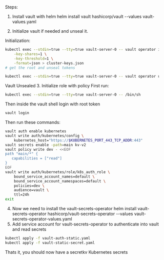 Steps:

1. Install vault with helm
helm install vault hashicorp/vault --values vault-values.yaml

2. Initialize vault if needed and unseal it.

Initialization:
```bash
kubectl exec --stdin=true --tty=true vault-server-0 -- vault operator init \
    -key-shares=1 \
    -key-threshold=1 \
    -format=json > cluster-keys.json
# get the root and unseal tokens    

kubectl exec --stdin=true --tty=true vault-server-0 -- vault operator unseal <unseal-token>
```
Vault Unsealed
3. Initialize role with policy
First run:

```bash
kubectl exec --stdin=true --tty=true vault-server-0 -- /bin/sh
```

Then inside the vault shell login with root token

```bash
vault login
```

Then run these commands:
```bash
vault auth enable kubernetes
vault write auth/kubernetes/config \
	kubernetes_host="https://$KUBERNETES_PORT_443_TCP_ADDR:443"
vault secrets enable -path=main kv-v2
vault policy write dev - <<EOF
path "main/*" {
   capabilities = ["read"]
}
EOF
vault write auth/kubernetes/role/k8s_auth_role \
	bound_service_account_names=default \
	bound_service_account_namespaces=default \
	policies=dev \
	audience=vault \
	ttl=24h
exit
```


4. Now we need to install the vault-secrets-operator
helm install vault-secrets-operator hashicorp/vault-secrets-operator --values vault-secrets-operator-values.yaml
5. Add service account for vault-secrets-operator to authenticate into vault and read secrets

```bash
kubectl apply -f vault-auth-static.yaml
kubectl apply -f vault-static-secret.yaml
```

Thats it, you should now have a secretkv Kubernetes secrets 
